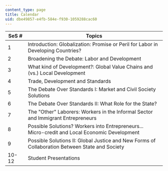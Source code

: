 ```yaml
---
content_type: page
title: Calendar
uid: dbe49857-e4fb-584e-f930-1059288cac60
---
```


| SeS # | Topics |
| --- | --- |
| 1 | Introduction: Globalization: Promise or Peril for Labor in Developing Countries? |
| 2 | Broadening the Debate: Labor and Development |
| 3 | What kind of Development?: Global Value Chains and (vs.) Local Development |
| 4 | Trade, Development and Standards |
| 5 | The Debate Over Standards I: Market and Civil Society Solutions |
| 6 | The Debate Over Standards II: What Role for the State? |
| 7 | The "Other" Laborers: Workers in the Informal Sector and Immigrant Entrepreneurs |
| 8 | Possible Solutions? Workers into Entrepreneurs... Micro-credit and Local Economic Development |
| 9 | Possible Solutions II: Global Justice and New Forms of Collaboration Between State and Society |
| 10-12 | Student Presentations
